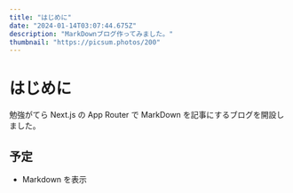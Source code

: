 ```yaml
---
title: "はじめに"
date: "2024-01-14T03:07:44.675Z"
description: "MarkDownブログ作ってみました。"
thumbnail: "https://picsum.photos/200"
---
```


# はじめに

勉強がてら Next.js の App Router で MarkDown を記事にするブログを開設しました。

## 予定

- Markdown を表示
